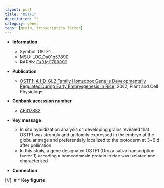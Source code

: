 ```yaml
---
layout: post
title: "OSTF1"
description: ""
category: genes
tags: [grain, transcription factor]
---
```


* **Information**  
    + Symbol: OSTF1  
    + MSU: [LOC_Os01g57890](http://rice.plantbiology.msu.edu/cgi-bin/ORF_infopage.cgi?orf=LOC_Os01g57890)  
    + RAPdb: [Os01g0788800](http://rapdb.dna.affrc.go.jp/viewer/gbrowse_details/irgsp1?name=Os01g0788800)  

* **Publication**  
    + [OSTF1: A HD-GL2 Family Homeobox Gene is Developmentally Regulated During Early Embryogenesis in Rice](http://www.ncbi.nlm.nih.gov/pubmed?term=OSTF1:+A+HD-GL2+Family+Homeobox+Gene+is+Developmentally+Regulated+During+Early+Embryogenesis+in+Rice%5BTitle%5D), 2002, Plant and Cell Physiology.

* **Genbank accession number**  
    + [AF317882](http://www.ncbi.nlm.nih.gov/nuccore/AF317882)

* **Key message**  
    + In situ hybridization analysis on developing grains revealed that OSTF1 was strongly and uniformly expressed in the embryo at the globular stage and preferentially localized to the protoderm at 3~6 d after pollination
    + In this study, a gene designated OSTF1 (Oryza sativa transcription factor 1) encoding a homeodomain protein in rice was isolated and characterized

* **Connection**  

[//]: # * **Key figures**  



